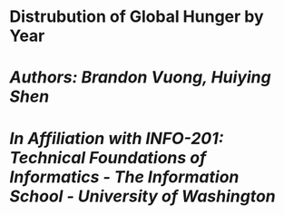 # Distrubution of Global Hunger by Year

# *Authors: Brandon Vuong, Huiying Shen*
# *In Affiliation with INFO-201: Technical Foundations of Informatics - The Information School - University of Washington*

